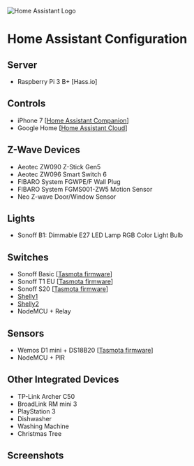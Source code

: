 ![Home Assistant Logo](https://github.com/brianjking/hass-config/blob/master/images/hass.png "Home Assistant Logo")

# Home Assistant Configuration

## Server

* Raspberry Pi 3 B+ [Hass.io]

## Controls

* iPhone 7 [[Home Assistant Companion](https://itunes.apple.com/us/app/home-assistant-companion/id1099568401)]
* Google Home [[Home Assistant Cloud](https://www.home-assistant.io/cloud)]

## Z-Wave Devices

* Aeotec ZW090 Z-Stick Gen5
* Aeotec ZW096 Smart Switch 6
* FIBARO System FGWPE/F Wall Plug
* FIBARO System FGMS001-ZW5 Motion Sensor
* Neo Z-wave Door/Window Sensor

## Lights

* Sonoff B1: Dimmable E27 LED Lamp RGB Color Light Bulb

## Switches

* Sonoff Basic [[Tasmota firmware](https://github.com/arendst/Sonoff-Tasmota)]
* Sonoff T1 EU [[Tasmota firmware](https://github.com/arendst/Sonoff-Tasmota)]
* Sonoff S20 [[Tasmota firmware](https://github.com/arendst/Sonoff-Tasmota)]
* [Shelly1](https://shelly.cloud/shelly1-open-source/)
* [Shelly2](https://shelly.cloud/shelly2/)
* NodeMCU + Relay

## Sensors

* Wemos D1 mini + DS18B20 [[Tasmota firmware](https://github.com/arendst/Sonoff-Tasmota)]
* NodeMCU + PIR

## Other Integrated Devices

* TP-Link Archer C50
* BroadLink RM mini 3
* PlayStation 3
* Dishwasher
* Washing Machine
* Christmas Tree

## Screenshots

